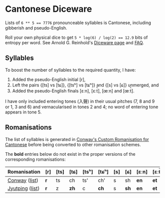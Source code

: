 # Cantonese Diceware

Lists of `6 ** 5 == 7776` pronounceable syllables is Cantonese,
including gibberish and pseudo-English.

Roll your own physical dice to get
`5 * log(6) / log(2) == 12.9` bits of entropy per word.
See Arnold G. Reinhold's [Diceware page][d] and [FAQ][df].

## Syllables

To boost the number of syllables to the required quantity, I have:

1. Added the pseudo-English initial [r],
2. Left the pairs {[ts] vs [tɕ]}, {[tsʰ] vs [tɕʰ]} and {[s] vs [ɕ]} unmerged,
   and
3. Added the pseudo-English finals [ɛːn], [ɛːt̚], [œːn] and [œːt̚].

I have only included entering tones (入聲) in their usual pitches
(7, 8 and 9 or 1, 3 and 6) and vernacularised in tones 2 and 4;
no word of entering tone appears in tone 5.

## Romanisations

The list of syllables is generated in
[Conway's Custom Romanisation for Cantonese][ccr]
before being converted to other romanisation schemes.

The **bold** entries below do not exist in the proper versions
of the corresponding romanisations:

| Romanisation | [r] | [ts] | [tɕ] | [tsʰ] | [tɕʰ] | [s] | [ɕ] | [ɛːn] | [ɛːt̚] | [œːn] | [œːt̚]
| --- | --- | --- | --- | --- | --- | --- | --- | --- | --- | --- | --- |
| [Conway][ccr] ([list][lc]) | **r** | ts | ch | ts' | ch' | s | sh | **en** | **et** | **oen** | **oet** |
| [Jyutping][jtp] ([list][lj]) | **r** | z | **zh** | c | **ch** | s | **sh** | **en** | **et** | **oen** | **oet** |

[ccr]: https://yawnoc.github.io/pages/conway-cantonese-romanisation.html
[d]: http://world.std.com/~reinhold/diceware.html
[df]: http://world.std.com/%7Ereinhold/dicewarefaq.html
[jtp]: https://en.wikipedia.org/wiki/Jyutping
[lc]: cantonese-diceware-conway.txt
[lj]: cantonese-diceware-jyutping.txt